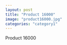 ```yaml
---
layout: post
title: "Product 16000"
image: "product16000.jpg"
categories: "category1"
---
```

Product 16000

